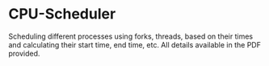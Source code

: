 # CPU-Scheduler

Scheduling different processes using forks, threads, based on their times and calculating their start time, end time, etc. All details available in the PDF provided.
